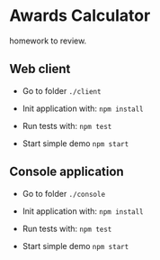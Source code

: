 # Awards Calculator
homework to review.

## Web client

* Go to folder ```./client```

* Init application with: ```npm install```

* Run tests with: ```npm test```

* Start simple demo ```npm start```


## Console application 

* Go to folder ```./console```

* Init application with: ```npm install```

* Run tests with: ```npm test```

* Start simple demo ```npm start```
